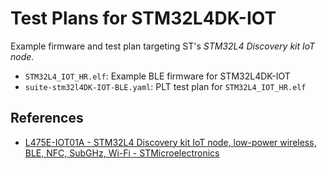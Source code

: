 # Test Plans for STM32L4DK-IOT

Example firmware and test plan targeting ST's *STM32L4 Discovery kit IoT node*.

- `STM32L4_IOT_HR.elf`: Example BLE firmware for STM32L4DK-IOT
- `suite-stm32l4DK-IOT-BLE.yaml`: PLT test plan for `STM32L4_IOT_HR.elf`

## References

- [L475E-IOT01A - STM32L4 Discovery kit IoT node, low-power wireless, BLE, NFC, SubGHz, Wi-Fi - STMicroelectronics](https://www.st.com/en/evaluation-tools/b-l475e-iot01a.html)
